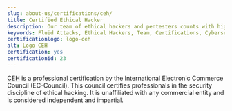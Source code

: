 ```yaml
---
slug: about-us/certifications/ceh/
title: Certified Ethical Hacker
description: Our team of ethical hackers and pentesters counts with high certifications related to cybersecurity information.
keywords: Fluid Attacks, Ethical Hackers, Team, Certifications, Cybersecurity, Pentesters, Whitehat Hackers
certificationlogo: logo-ceh
alt: Logo CEH
certification: yes
certificationid: 23
---
```


[CEH](https://www.eccouncil.org/programs/certified-ethical-hacker-ceh/)
is a professional certification
by the International Electronic Commerce Council (EC-Council).
This council certifies professionals
in the security discipline of ethical hacking.
It is unaffiliated with any commercial entity
and is considered independent and impartial.
